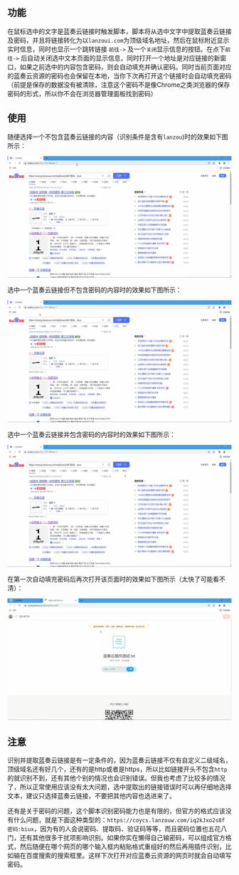 ## 功能

在鼠标选中的文字是蓝奏云链接时触发脚本，脚本将从选中文字中提取蓝奏云链接及密码，并且将链接转化为以`lanzoui.com`为顶级域名地址，然后在鼠标附近显示实时信息，同时也显示一个跳转链接 `前往->` 及一个`关闭`显示信息的按钮。在点下`前往->` 后自动关闭选中文本页面的显示信息，同时打开一个地址是对应链接的新窗口，如果之前选中的内容包含密码，则会自动填充并确认密码。同时当前页面对应的蓝奏云资源的密码也会保留在本地，当你下次再打开这个链接时会自动填充密码（前提是保存的数据没有被清除，注意这个密码不是像Chrome之类浏览器的保存密码的形式，所以你不会在浏览器管理面板找到密码）

## 使用

随便选择一个不包含蓝奏云链接的内容（识别条件是含有`lanzou`)时的效果如下图所示：

![鼠标选中跳转蓝奏云有效链接及自动填写提取码1](https://raw.githubusercontent.com/coycs/Greasy-Fork/main/%E9%BC%A0%E6%A0%87%E9%80%89%E4%B8%AD%E8%B7%B3%E8%BD%AC%E8%93%9D%E5%A5%8F%E4%BA%91%E6%9C%89%E6%95%88%E9%93%BE%E6%8E%A5%E5%8F%8A%E8%87%AA%E5%8A%A8%E5%A1%AB%E5%86%99%E6%8F%90%E5%8F%96%E7%A0%81/imgs/1.gif)

选中一个蓝奏云链接但不包含密码的内容时的效果如下图所示：

![鼠标选中跳转蓝奏云有效链接及自动填写提取码2](https://raw.githubusercontent.com/coycs/Greasy-Fork/main/%E9%BC%A0%E6%A0%87%E9%80%89%E4%B8%AD%E8%B7%B3%E8%BD%AC%E8%93%9D%E5%A5%8F%E4%BA%91%E6%9C%89%E6%95%88%E9%93%BE%E6%8E%A5%E5%8F%8A%E8%87%AA%E5%8A%A8%E5%A1%AB%E5%86%99%E6%8F%90%E5%8F%96%E7%A0%81/imgs/2.gif)

选中一个蓝奏云链接并包含密码的内容时的效果如下图所示：

![鼠标选中跳转蓝奏云有效链接及自动填写提取码3](https://raw.githubusercontent.com/coycs/Greasy-Fork/main/%E9%BC%A0%E6%A0%87%E9%80%89%E4%B8%AD%E8%B7%B3%E8%BD%AC%E8%93%9D%E5%A5%8F%E4%BA%91%E6%9C%89%E6%95%88%E9%93%BE%E6%8E%A5%E5%8F%8A%E8%87%AA%E5%8A%A8%E5%A1%AB%E5%86%99%E6%8F%90%E5%8F%96%E7%A0%81/imgs/3.gif)

在第一次自动填充密码后再次打开该页面时的效果如下图所示（太快了可能看不清）：

![鼠标选中跳转蓝奏云有效链接及自动填写提取码4](https://raw.githubusercontent.com/coycs/Greasy-Fork/main/%E9%BC%A0%E6%A0%87%E9%80%89%E4%B8%AD%E8%B7%B3%E8%BD%AC%E8%93%9D%E5%A5%8F%E4%BA%91%E6%9C%89%E6%95%88%E9%93%BE%E6%8E%A5%E5%8F%8A%E8%87%AA%E5%8A%A8%E5%A1%AB%E5%86%99%E6%8F%90%E5%8F%96%E7%A0%81/imgs/4.gif)

## 注意

识别并提取蓝奏云链接是有一定条件的，因为蓝奏云链接不仅有自定义二级域名，顶级域名还有好几个，还有的是http或者是https，所以比如链接开头不包含`http`的就识别不到，还有其他个别的情况也会识别错误。但我也考虑了比较多的情况了，所以正常使用应该没有太大问题，选中提取出的链接错误时可以再仔细地选择文本，建议只选择蓝奏云链接，不要把其他内容也选进来了。

还有是关于密码的问题，这个脚本识别密码能力也是有限的，但官方的格式应该没有什么问题，就是下面这种类型的：`https://coycs.lanzouw.com/iq2kJxo2s8f 密码:biux`，因为有的人会说密码、提取码、验证码等等，而且密码位置也五花八门，还有其他很多干扰项影响识别。如果你实在懒得自己输密码，可以组成官方格式，然后随便在哪个网页的哪个输入框内粘贴格式重组好的然后再用插件识别，比如输在百度搜索的搜索框里。这样下次打开对应蓝奏云资源的网页时就会自动填写密码。